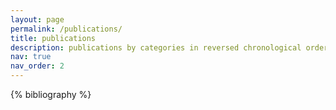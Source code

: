```yaml
---
layout: page
permalink: /publications/
title: publications
description: publications by categories in reversed chronological order (generated by jekyll-scholar)
nav: true
nav_order: 2
---
```


<!-- _pages/publications.md -->
<div class="publications">

{% bibliography %}

</div>
